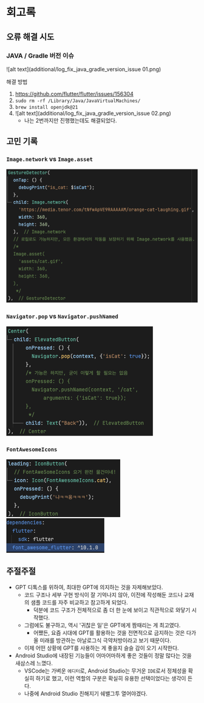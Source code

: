 # 회고록

## 오류 해결 시도

### JAVA / Gradle 버전 이슈

![alt text](additional/log_fix_java_gradle_version_issue 01.png)

해결 방법

1. <https://github.com/flutter/flutter/issues/156304>
2. `sudo rm -rf /Library/Java/JavaVirtualMachines/`
3. `brew install openjdk@21`
4. ![alt text](additional/log_fix_java_gradle_version_issue 02.png)
   - 나는 2번까지만 진행했는데도 해결되었다.

## 고민 기록

### `Image.network` vs `Image.asset`

![alt text](additional/log_image_network_vs_asset.png)

### `Navigator.pop` vs `Navigator.pushNamed`

![alt text](additional/log_pop_vs_pushNamed.png)

### `FontAwesomeIcons`

![alt text](additional/log_font_awesome_icons_01.png)
![alt text](additional/log_font_awesome_icons_02.png)

## 주절주절

- GPT 디톡스를 위하여, 최대한 GPT에 의지하는 것을 자제해보았다.
  - 코드 구조나 세부 구현 방식이 잘 기억나지 않아, 이전에 작성해둔 코드나 교재의 샘플 코드를 자주 비교하고 참고하게 되었다.
    - 덕분에 코드 구조가 전체적으로 좀 더 한 눈에 보이고 직관적으로 와닿기 시작했다.
  - 그럼에도 불구하고, 역시 '귀찮은 일'은 GPT에게 짬때리는 게 최고였다.
    - 어쨌든, 요즘 시대에 GPT를 활용하는 것을 전면적으로 금지하는 것은 다가올 미래를 방관하는 아날로그식 극약처방이라고 보기 때문이다.
  - 이제 어떤 상황에 GPT를 사용하는 게 좋을지 슬슬 감이 오기 시작한다.
- Android Studio에 내장된 기능들이 어마어마하게 좋은 것들이 정말 많다는 것을 새삼스레 느꼈다.
  - VSCode는 가벼운 `에디터`로, Android Studio는 무거운 `IDE`로서 정체성을 확실히 하기로 했고, 이런 역할의 구분은 확실히 유용한 선택이었다는 생각이 든다.
  - 나중에 Android Studio 친해지기 쉐밸그투 열어야겠다.
